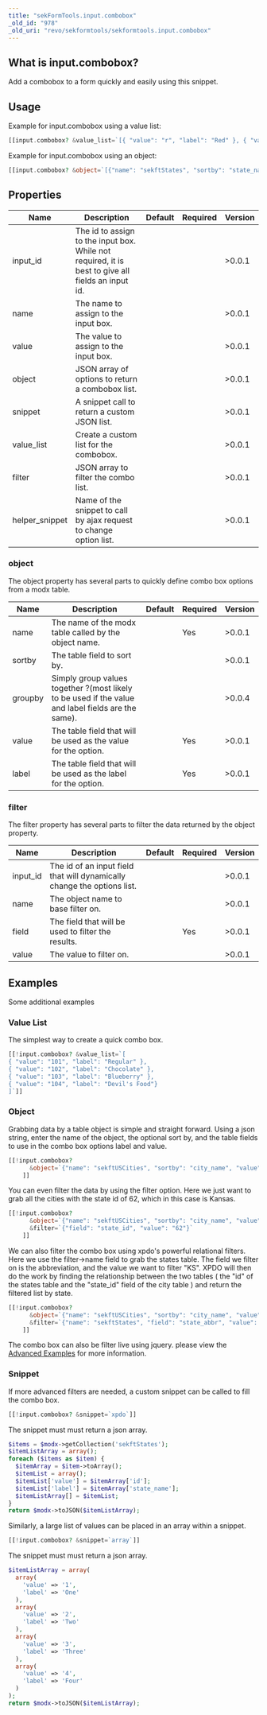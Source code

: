 ```yaml
---
title: "sekFormTools.input.combobox"
_old_id: "978"
_old_uri: "revo/sekformtools/sekformtools.input.combobox"
---
```


## What is input.combobox?

Add a combobox to a form quickly and easily using this snippet.

## Usage

Example for input.combobox using a value list:

``` php
[[input.combobox? &value_list=`[{ "value": "r", "label": "Red" }, { "value": "b", "label": "Blue" }]`]]
```

Example for input.combobox using an object:

``` php
[[input.combobox? &object=`[{"name": "sekftStates", "sortby": "state_name", "value": "state_abbr", "label": "state_name"}]`]]
```

## Properties

| Name            | Description                                                                                       | Default | Required | Version |
| --------------- | ------------------------------------------------------------------------------------------------- | ------- | -------- | ------- |
| input\_id       | The id to assign to the input box. While not required, it is best to give all fields an input id. |         |          | >0.0.1  |
| name            | The name to assign to the input box.                                                              |         |          | >0.0.1  |
| value           | The value to assign to the input box.                                                             |         |          | >0.0.1  |
| object          | JSON array of options to return a combobox list.                                                  |         |          | >0.0.1  |
| snippet         | A snippet call to return a custom JSON list.                                                      |         |          | >0.0.1  |
| value\_list     | Create a custom list for the combobox.                                                            |         |          | >0.0.1  |
| filter          | JSON array to filter the combo list.                                                              |         |          | >0.0.1  |
| helper\_snippet | Name of the snippet to call by ajax request to change option list.                                |         |          | >0.0.1  |

### object

The object property has several parts to quickly define combo box options from a modx table.

| Name    | Description                                                                                        | Default | Required | Version |
| ------- | -------------------------------------------------------------------------------------------------- | ------- | -------- | ------- |
| name    | The name of the modx table called by the object name.                                              |         | Yes      | >0.0.1  |
| sortby  | The table field to sort by.                                                                        |         |          | >0.0.1  |
| groupby | Simply group values together ?(most likely to be used if the value and label fields are the same). |         |          | >0.0.4  |
| value   | The table field that will be used as the value for the option.                                     |         | Yes      | >0.0.1  |
| label   | The table field that will be used as the label for the option.                                     |         | Yes      | >0.0.1  |

### filter

The filter property has several parts to filter the data returned by the object property.

| Name      | Description                                                             | Default | Required | Version |
| --------- | ----------------------------------------------------------------------- | ------- | -------- | ------- |
| input\_id | The id of an input field that will dynamically change the options list. |         |          | >0.0.1  |
| name      | The object name to base filter on.                                      |         |          | >0.0.1  |
| field     | The field that will be used to filter the results.                      |         | Yes      | >0.0.1  |
| value     | The value to filter on.                                                 |         |          | >0.0.1  |

## Examples

Some additional examples

### Value List

The simplest way to create a quick combo box.

``` php
[[!input.combobox? &value_list=`[
{ "value": "101", "label": "Regular" },
{ "value": "102", "label": "Chocolate" },
{ "value": "103", "label": "Blueberry" },
{ "value": "104", "label": "Devil's Food"}
]`]]
```

### Object

Grabbing data by a table object is simple and straight forward. Using a json string, enter the name of the object, the optional sort by, and the table fields to use in the combo box options label and value.

``` php
[[!input.combobox?
      &object=`{"name": "sekftUSCities", "sortby": "city_name", "value": "city_name", "label": "city_name"}`
    ]]
```

You can even filter the data by using the filter option. Here we just want to grab all the cities with the state id of 62, which in this case is Kansas.

``` php
[[!input.combobox?
      &object=`{"name": "sekftUSCities", "sortby": "city_name", "value": "city_name", "label": "city_name"}`
      &filter=`{"field": "state_id", "value": "62"}`
    ]]
```

We can also filter the combo box using xpdo's powerful relational filters. Here we use the filter->name field to grab the states table. The field we filter on is the abbreviation, and the value we want to filter "KS". XPDO will then do the work by finding the relationship between the two tables ( the "id" of the states table and the "state\_id" field of the city table ) and return the filtered list by state.

``` php
[[!input.combobox?
      &object=`{"name": "sekftUSCities", "sortby": "city_name", "value": "city_name", "label": "city_name"}`
      &filter=`{"name": "sekftStates", "field": "state_abbr", "value": "KS"}`
    ]]
```

The combo box can also be filter live using jquery. please view the [Advanced Examples](extras/sekformtools/sekformtools-advanced-examples "sekFormTools Advanced Examples") for more information.

### Snippet

If more advanced filters are needed, a custom snippet can be called to fill the combo box.

``` php
[[!input.combobox? &snippet=`xpdo`]]
```

The snippet must must return a json array.

``` php
$items = $modx->getCollection('sekftStates');
$itemListArray = array();
foreach ($items as $item) {
  $itemArray = $item->toArray();
  $itemList = array();
  $itemList['value'] = $itemArray['id'];
  $itemList['label'] = $itemArray['state_name'];
  $itemListArray[] = $itemList;
}
return $modx->toJSON($itemListArray);
```

Similarly, a large list of values can be placed in an array within a snippet.

``` php
[[!input.combobox? &snippet=`array`]]
```

The snippet must must return a json array.

``` php
$itemListArray = array(
  array(
    'value' => '1',
    'label' => 'One'
  ),
  array(
    'value' => '2',
    'label' => 'Two'
  ),
  array(
    'value' => '3',
    'label' => 'Three'
  ),
  array(
    'value' => '4',
    'label' => 'Four'
  )
);
return $modx->toJSON($itemListArray);
```